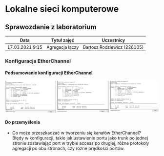 # Lokalne sieci komputerowe

## Sprawozdanie z laboratorium

Data | Tytuł zajęć | Uczestnicy
:-: | :-: | :-:
17.03.2021 9:15 | Agregacja łączy | Bartosz Rodziewicz (226105)

### Konfiguracja EtherChannel
#### Podsumowanie konfiguracji EtherChannel
![Konfiguracja etherchannel](screenshots/01.png)

#### Do przemyślenia
* Co może przeszkadzać w tworzeniu się kanałów EtherChannel?  
	Błędy w konfiguracji, takie jak ustawienie portu jako trunk po jednej stronie zostawiając port w trybie access po drugiej, różne protokoły agregacji po obu stronach, czy różne prędkości portów.

